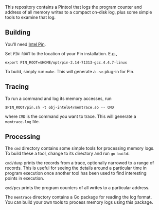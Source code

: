 This repository contains a Pintool that logs the program counter and
address of all memory writes to a compact on-disk log, plus some
simple tools to examine that log.

Building
--------

You'll need [Intel
Pin](https://software.intel.com/en-us/articles/pin-a-dynamic-binary-instrumentation-tool).

Set `PIN_ROOT` to the location of your Pin installation. E.g.,

    export PIN_ROOT=$HOME/opt/pin-2.14-71313-gcc.4.4.7-linux

To build, simply run `make`. This will generate a `.so` plug-in for
Pin.


Tracing
-------

To run a command and log its memory accesses, run

    $PIN_ROOT/pin.sh -t obj-intel64/memtrace.so -- CMD

where `CMD` is the command you want to trace. This will generate a
`memtrace.log` file.

Processing
----------

The `cmd` directory contains some simple tools for processing memory
logs. To build these a tool, change to its directory and run `go
build`.

`cmd/dump` prints the records from a trace, optionally narrowed to a
range of records. This is useful for seeing the details around a
particular time in program execution once another tool has been used
to find interesting points in execution.

`cmd/pcs` prints the program counters of all writes to a particular
address.

The `memtrace` directory contains a Go package for reading the log
format. You can build your own tools to process memory logs using this
package.

